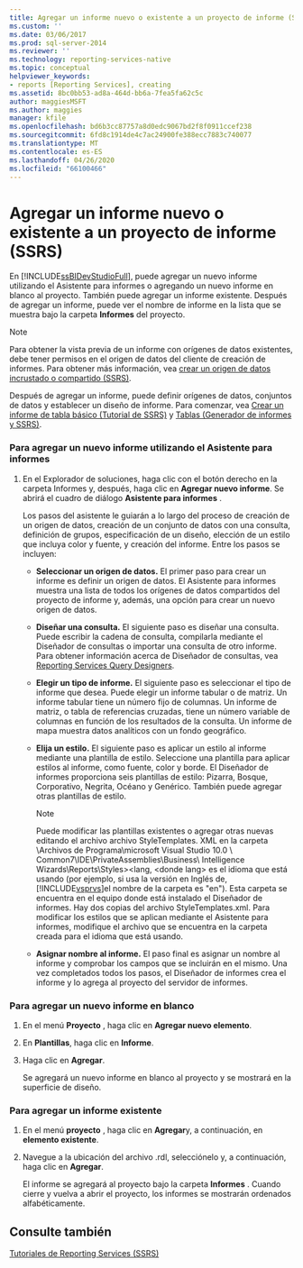 ```yaml
---
title: Agregar un informe nuevo o existente a un proyecto de informe (SSRS) | Microsoft Docs
ms.custom: ''
ms.date: 03/06/2017
ms.prod: sql-server-2014
ms.reviewer: ''
ms.technology: reporting-services-native
ms.topic: conceptual
helpviewer_keywords:
- reports [Reporting Services], creating
ms.assetid: 8bc0bb53-ad8a-464d-bb6a-7fea5fa62c5c
author: maggiesMSFT
ms.author: maggies
manager: kfile
ms.openlocfilehash: bd6b3cc87757a8d0edc9067bd2f8f0911ccef238
ms.sourcegitcommit: 6fd8c1914de4c7ac24900fe388ecc7883c740077
ms.translationtype: MT
ms.contentlocale: es-ES
ms.lasthandoff: 04/26/2020
ms.locfileid: "66100466"
---
```

# <a name="add-a-new-or-existing-report-to-a-report-project-ssrs"></a>Agregar un informe nuevo o existente a un proyecto de informe (SSRS)
  En [!INCLUDE[ssBIDevStudioFull](../../includes/ssbidevstudiofull-md.md)], puede agregar un nuevo informe utilizando el Asistente para informes o agregando un nuevo informe en blanco al proyecto. También puede agregar un informe existente. Después de agregar un informe, puede ver el nombre de informe en la lista que se muestra bajo la carpeta **Informes** del proyecto.  
  
> [!NOTE]  
>  Para obtener la vista previa de un informe con orígenes de datos existentes, debe tener permisos en el origen de datos del cliente de creación de informes. Para obtener más información, vea [crear un origen de datos incrustado o compartido &#40;SSRS&#41;](../create-an-embedded-or-shared-data-source-ssrs.md).  
  
 Después de agregar un informe, puede definir orígenes de datos, conjuntos de datos y establecer un diseño de informe. Para comenzar, vea [Crear un informe de tabla básico &#40;Tutorial de SSRS&#41;](../create-a-basic-table-report-ssrs-tutorial.md) y [Tablas &#40;Generador de informes y SSRS&#41;](../report-design/tables-report-builder-and-ssrs.md).  
  
### <a name="to-add-a-new-report-using-the-report-wizard"></a>Para agregar un nuevo informe utilizando el Asistente para informes  
  
1.  En el Explorador de soluciones, haga clic con el botón derecho en la carpeta Informes y, después, haga clic en **Agregar nuevo informe**. Se abrirá el cuadro de diálogo **Asistente para informes** .  
  
     Los pasos del asistente le guiarán a lo largo del proceso de creación de un origen de datos, creación de un conjunto de datos con una consulta, definición de grupos, especificación de un diseño, elección de un estilo que incluya color y fuente, y creación del informe. Entre los pasos se incluyen:  
  
    -   **Seleccionar un origen de datos.** El primer paso para crear un informe es definir un origen de datos. El Asistente para informes muestra una lista de todos los orígenes de datos compartidos del proyecto de informe y, además, una opción para crear un nuevo origen de datos.  
  
    -   **Diseñar una consulta.** El siguiente paso es diseñar una consulta. Puede escribir la cadena de consulta, compilarla mediante el Diseñador de consultas o importar una consulta de otro informe. Para obtener información acerca de Diseñador de consultas, vea [Reporting Services Query Designers](../reporting-services-query-designers.md).  
  
    -   **Elegir un tipo de informe.** El siguiente paso es seleccionar el tipo de informe que desea. Puede elegir un informe tabular o de matriz. Un informe tabular tiene un número fijo de columnas. Un informe de matriz, o tabla de referencias cruzadas, tiene un número variable de columnas en función de los resultados de la consulta. Un informe de mapa muestra datos analíticos con un fondo geográfico.  
  
    -   **Elija un estilo.** El siguiente paso es aplicar un estilo al informe mediante una plantilla de estilo. Seleccione una plantilla para aplicar estilos al informe, como fuente, color y borde. El Diseñador de informes proporciona seis plantillas de estilo: Pizarra, Bosque, Corporativo, Negrita, Océano y Genérico. También puede agregar otras plantillas de estilo.  
  
        > [!NOTE]  
        >  Puede modificar las plantillas existentes o agregar otras nuevas editando el archivo archivo StyleTemplates. XML en la carpeta \Archivos de Programa\microsoft Visual Studio 10.0 \ Common7\IDE\PrivateAssemblies\Business\\ Intelligence Wizards\Reports\Styles\><lang, \<donde lang> es el idioma que está usando (por ejemplo, si usa la versión en Inglés de, [!INCLUDE[vsprvs](../../includes/vsprvs-md.md)]el nombre de la carpeta es "en"). Esta carpeta se encuentra en el equipo donde está instalado el Diseñador de informes. Hay dos copias del archivo StyleTemplates.xml. Para modificar los estilos que se aplican mediante el Asistente para informes, modifique el archivo que se encuentra en la carpeta creada para el idioma que está usando.  
  
    -   **Asignar nombre al informe.**  El paso final es asignar un nombre al informe y comprobar los campos que se incluirán en el mismo. Una vez completados todos los pasos, el Diseñador de informes crea el informe y lo agrega al proyecto del servidor de informes.  
  
### <a name="to-add-a-new-blank-report"></a>Para agregar un nuevo informe en blanco  
  
1.  En el menú **Proyecto** , haga clic en **Agregar nuevo elemento**.  
  
2.  En **Plantillas**, haga clic en **Informe**.  
  
3.  Haga clic en **Agregar**.  
  
     Se agregará un nuevo informe en blanco al proyecto y se mostrará en la superficie de diseño.  
  
### <a name="to-add-an-existing-report"></a>Para agregar un informe existente  
  
1.  En el menú **proyecto** , haga clic en **Agregar**y, a continuación, en **elemento existente**.  
  
2.  Navegue a la ubicación del archivo .rdl, selecciónelo y, a continuación, haga clic en **Agregar**.  
  
     El informe se agregará al proyecto bajo la carpeta **Informes** . Cuando cierre y vuelva a abrir el proyecto, los informes se mostrarán ordenados alfabéticamente.  
  
## <a name="see-also"></a>Consulte también  
 [Tutoriales de Reporting Services &#40;SSRS&#41;](../reporting-services-tutorials-ssrs.md)  
  
  
